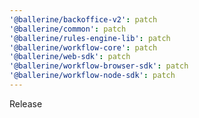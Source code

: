 ```yaml
---
'@ballerine/backoffice-v2': patch
'@ballerine/common': patch
'@ballerine/rules-engine-lib': patch
'@ballerine/workflow-core': patch
'@ballerine/web-sdk': patch
'@ballerine/workflow-browser-sdk': patch
'@ballerine/workflow-node-sdk': patch
---
```


Release
